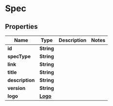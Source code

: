 

# Spec


## Properties

| Name | Type | Description | Notes |
|------------ | ------------- | ------------- | -------------|
|**id** | **String** |  |  |
|**specType** | **String** |  |  |
|**link** | **String** |  |  |
|**title** | **String** |  |  |
|**description** | **String** |  |  |
|**version** | **String** |  |  |
|**logo** | [**Logo**](Logo.md) |  |  |



